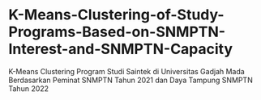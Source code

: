 # K-Means-Clustering-of-Study-Programs-Based-on-SNMPTN-Interest-and-SNMPTN-Capacity
K-Means Clustering Program Studi Saintek di Universitas Gadjah Mada Berdasarkan Peminat SNMPTN Tahun 2021 dan Daya Tampung SNMPTN Tahun 2022
